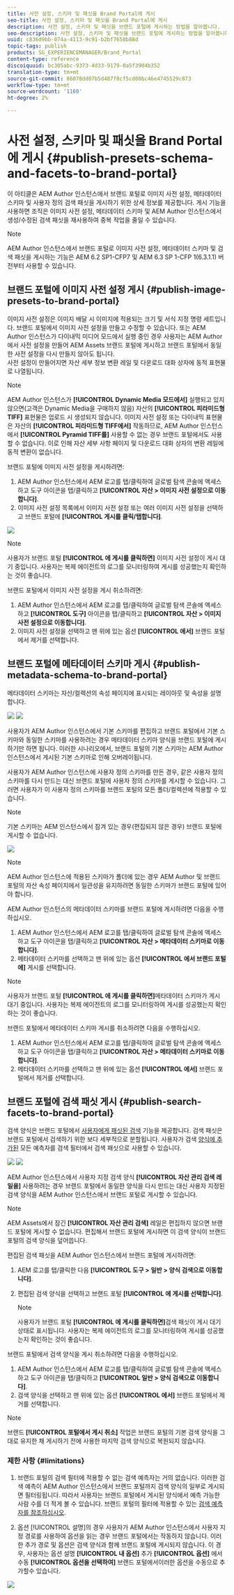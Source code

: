 ```yaml
---
title: 사전 설정, 스키마 및 패싯을 Brand Portal에 게시
seo-title: 사전 설정, 스키마 및 패싯을 Brand Portal에 게시
description: 사전 설정, 스키마 및 패싯을 브랜드 포털에 게시하는 방법을 알아봅니다.
seo-description: 사전 설정, 스키마 및 패싯을 브랜드 포털에 게시하는 방법을 알아봅니다.
uuid: c836d9bb-074a-4113-9c91-b2bf7658b88d
topic-tags: publish
products: SG_EXPERIENCEMANAGER/Brand_Portal
content-type: reference
discoiquuid: bc305abc-9373-4d33-9179-0a5f3904b352
translation-type: tm+mt
source-git-commit: 86078dd07b5d487f8cf5cd08bc46e4745529c873
workflow-type: tm+mt
source-wordcount: '1160'
ht-degree: 2%

---
```



# 사전 설정, 스키마 및 패싯을 Brand Portal에 게시 {#publish-presets-schema-and-facets-to-brand-portal}

이 아티클은 AEM Author 인스턴스에서 브랜드 포털로 이미지 사전 설정, 메타데이터 스키마 및 사용자 정의 검색 패싯을 게시하기 위한 상세 정보를 제공합니다. 게시 기능을 사용하면 조직은 이미지 사전 설정, 메타데이터 스키마 및 AEM Author 인스턴스에서 생성/수정된 검색 패싯을 재사용하여 중복 작업을 줄일 수 있습니다.

>[!NOTE]
>
>AEM Author 인스턴스에서 브랜드 포털로 이미지 사전 설정, 메타데이터 스키마 및 검색 패싯을 게시하는 기능은 AEM 6.2 SP1-CFP7 및 AEM 6.3 SP 1-CFP 1(6.3.1.1) 버전부터 사용할 수 있습니다.

## 브랜드 포털에 이미지 사전 설정 게시 {#publish-image-presets-to-brand-portal}

이미지 사전 설정은 이미지 배달 시 이미지에 적용되는 크기 및 서식 지정 명령 세트입니다. 브랜드 포털에서 이미지 사전 설정을 만들고 수정할 수 있습니다. 또는 AEM Author 인스턴스가 다이내믹 미디어 모드에서 실행 중인 경우 사용자는 AEM Author에서 사전 설정을 만들어 AEM Assets 브랜드 포털에 게시하고 브랜드 포털에서 동일한 사전 설정을 다시 만들지 않아도 됩니다.\
사전 설정이 만들어지면 자산 세부 정보 변환 레일 및 다운로드 대화 상자에 동적 표현물로 나열됩니다.

>[!NOTE]
>
>AEM Author 인스턴스가 **[!UICONTROL Dynamic Media 모드에서]** 실행되고 있지 않으면(고객은 Dynamic Media을 구매하지 않음) 자산의 **[!UICONTROL 피라미드형 TIFF]** 표현물은 업로드 시 생성되지 않습니다. 이미지 사전 설정 또는 다이내믹 표현물은 자산의 **[!UICONTROL 피라미드형 TIFF에서]** 작동하므로, AEM Author 인스턴스에서 **[!UICONTROL Pyramid TIFF를]** 사용할 수 없는 경우 브랜드 포털에서도 사용할 수 없습니다. 이로 인해 자산 세부 사항 페이지 및 다운로드 대화 상자의 변환 레일에 동적 변환이 없습니다.

브랜드 포털에 이미지 사전 설정을 게시하려면:

1. AEM Author 인스턴스에서 AEM 로고를 탭/클릭하여 글로벌 탐색 콘솔에 액세스하고 도구 아이콘을 탭/클릭하고 **[!UICONTROL 자산 > 이미지 사전 설정으로 이동합니다]**.
1. 이미지 사전 설정 목록에서 이미지 사전 설정 또는 여러 이미지 사전 설정을 선택하고 브랜드 포털에 **[!UICONTROL 게시를 클릭/탭합니다]**.

![](assets/publishpreset.png)

>[!NOTE]
>
>사용자가 브랜드 포털 **[!UICONTROL 에 게시를 클릭하면]** 이미지 사전 설정이 게시 대기 중입니다. 사용자는 복제 에이전트의 로그를 모니터링하여 게시를 성공했는지 확인하는 것이 좋습니다.

브랜드 포털에서 이미지 사전 설정을 게시 취소하려면:

1. AEM Author 인스턴스에서 AEM 로고를 탭/클릭하여 글로벌 탐색 콘솔에 액세스하고 **[!UICONTROL 도구]** 아이콘을 탭/클릭하고 **[!UICONTROL 자산 > 이미지 사전 설정으로 이동합니다]**.
1. 이미지 사전 설정을 선택하고 맨 위에 있는 옵션 **[!UICONTROL 에서]** 브랜드 포털에서 제거를 선택합니다.

## 브랜드 포털에 메타데이터 스키마 게시  {#publish-metadata-schema-to-brand-portal}

메타데이터 스키마는 자산/컬렉션의 속성 페이지에 표시되는 레이아웃 및 속성을 설명합니다.

![](assets/metadata-schema-editor.png) ![](assets/asset-properties-1.png)

사용자가 AEM Author 인스턴스에서 기본 스키마를 편집하고 브랜드 포털에서 기본 스키마와 동일한 스키마를 사용하려는 경우 메타데이터 스키마 양식을 브랜드 포털에 게시하기만 하면 됩니다. 이러한 시나리오에서, 브랜드 포털의 기본 스키마는 AEM Author 인스턴스에서 게시된 기본 스키마로 인해 오버레이됩니다.

사용자가 AEM Author 인스턴스에 사용자 정의 스키마를 만든 경우, 같은 사용자 정의 스키마를 다시 만드는 대신 브랜드 포털에 사용자 정의 스키마를 게시할 수 있습니다. 그러면 사용자가 이 사용자 정의 스키마를 브랜드 포털의 모든 폴더/컬렉션에 적용할 수 있습니다.

>[!NOTE]
>
>기본 스키마는 AEM 인스턴스에서 잠겨 있는 경우(편집되지 않은 경우) 브랜드 포털에 게시할 수 없습니다.

![](assets/default-schema-form.png)

>[!NOTE]
>
>AEM Author 인스턴스에 적용된 스키마가 폴더에 있는 경우 AEM Author 및 브랜드 포털의 자산 속성 페이지에서 일관성을 유지하려면 동일한 스키마가 브랜드 포털에 있어야 합니다.

AEM Author 인스턴스의 메타데이터 스키마를 브랜드 포털에 게시하려면 다음을 수행하십시오.

1. AEM Author 인스턴스에서 AEM 로고를 탭/클릭하여 글로벌 탐색 콘솔에 액세스하고 도구 아이콘을 탭/클릭하고 **[!UICONTROL 자산 > 메타데이터 스키마로 이동합니다]**.
1. 메타데이터 스키마를 선택하고 맨 위에 있는 옵션 **[!UICONTROL 에서 브랜드 포털에]** 게시를 선택합니다.

>[!NOTE]
>
>사용자가 브랜드 포털 **[!UICONTROL 에 게시를 클릭하면]**&#x200B;메타데이터 스키마가 게시 대기 중입니다. 사용자는 복제 에이전트의 로그를 모니터링하여 게시를 성공했는지 확인하는 것이 좋습니다.

브랜드 포털에서 메타데이터 스키마 게시를 취소하려면 다음을 수행하십시오.

1. AEM Author 인스턴스에서 AEM 로고를 탭/클릭하여 글로벌 탐색 콘솔에 액세스하고 도구 아이콘을 탭/클릭하고 **[!UICONTROL 자산 > 메타데이터 스키마로 이동합니다]**.
1. 메타데이터 스키마를 선택하고 맨 위에 있는 옵션 **[!UICONTROL 에서]** 브랜드 포털에서 제거를 선택합니다.

## 브랜드 포털에 검색 패싯 게시 {#publish-search-facets-to-brand-portal}

검색 양식은 브랜드 포털에서 [사용자에게 패싯된 검색](../using/brand-portal-search-facets.md) 기능을 제공합니다. 검색 패싯은 브랜드 포털에서 검색하기 위한 보다 세부적으로 분할됩니다. 사용자가 검색 [양식에 추가된](https://helpx.adobe.com/experience-manager/6-5/assets/using/search-facets.html#AddingaPredicate) 모든 예측자를 검색 필터에서 검색 패싯으로 사용할 수 있습니다.

![](assets/property-predicate-removed.png)
![](assets/search-form.png)

AEM Author 인스턴스에서 사용자 지정 검색 양식 **[!UICONTROL 자산 관리 검색 레일을]** 사용하려는 경우 브랜드 포털에서 동일한 양식을 다시 만드는 대신 사용자 지정된 검색 양식을 AEM Author 인스턴스에서 브랜드 포털로 게시할 수 있습니다.

>[!NOTE]
>
>AEM Assets에서 잠긴 **[!UICONTROL 자산 관리 검색]** 레일은 편집하지 않으면 브랜드 포털에 게시할 수 없습니다. 편집해서 브랜드 포털에 게시하면 이 검색 양식이 브랜드 포털의 검색 양식을 덮어씁니다.

편집된 검색 패싯을 AEM Author 인스턴스에서 브랜드 포털에 게시하려면:

1. AEM 로고를 탭/클릭한 다음 **[!UICONTROL 도구 > 일반 > 양식 검색으로 이동합니다]**.
1. 편집된 검색 양식을 선택하고 브랜드 포털 **[!UICONTROL 에 게시를 선택합니다]**.

   >[!NOTE]
   >
   >사용자가 브랜드 포털 **[!UICONTROL 에 게시를 클릭하면]**&#x200B;검색 패싯이 게시 대기 상태로 표시됩니다. 사용자는 복제 에이전트의 로그를 모니터링하여 게시를 성공했는지 확인하는 것이 좋습니다.

브랜드 포털에서 검색 양식을 게시 취소하려면 다음을 수행하십시오.

1. AEM Author 인스턴스에서 AEM 로고를 탭/클릭하여 글로벌 탐색 콘솔에 액세스하고 도구 아이콘을 탭/클릭하고 **[!UICONTROL 일반 > 양식 검색으로 이동합니다]**.
1. 검색 양식을 선택하고 맨 위에 있는 옵션 **[!UICONTROL 에서]** 브랜드 포털에서 제거를 선택합니다.

>[!NOTE]
>
>브랜드 **[!UICONTROL 포털에서 게시 취소]** 작업은 브랜드 포털의 기본 검색 양식을 그대로 유지한 채 게시하기 전에 사용한 마지막 검색 양식으로 복원되지 않습니다.

### 제한 사항 {#limitations}

1. 브랜드 포털의 검색 필터에 적용할 수 없는 검색 예측자는 거의 없습니다. 이러한 검색 예측이 AEM Author 인스턴스에서 브랜드 포털까지 검색 양식의 일부로 게시되면 필터링됩니다. 따라서 사용자는 브랜드 포털에서 게시된 양식에서 예측 가능한 사람 수를 더 적게 볼 수 있습니다. 브랜드 포털의 필터에 적용할 수 있는 [검색 예측자를 참조하십시오](../using/brand-portal-search-facets.md#list-of-search-predicates).

1. 옵션 [!UICONTROL 설명]의 경우 사용자가 AEM Author 인스턴스에서 사용자 지정 경로를 사용하여 옵션을 읽는 경우 브랜드 포털에서는 작동하지 않습니다. 이러한 추가 경로 및 옵션은 검색 양식과 함께 브랜드 포털에 게시되지 않습니다. 이 경우, 사용자는 옵션 설명 **[!UICONTROL 내 옵션]** 추가 **[!UICONTROL 옵션]** 에서 수동 **[!UICONTROL 옵션을 선택하여]** 브랜드 포털에서이러한 옵션을 수동으로 추가할수 있습니다.

![](assets/options-predicate-manual.png)
